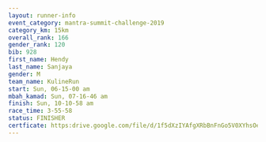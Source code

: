 ```yaml
---
layout: runner-info 
event_category: mantra-summit-challenge-2019 
category_km: 15km 
overall_rank: 166
gender_rank: 120
bib: 928
first_name: Hendy
last_name: Sanjaya
gender: M
team_name: KulineRun
start: Sun, 06-15-00 am
mbah_kamad: Sun, 07-16-46 am
finish: Sun, 10-10-58 am
race_time: 3-55-58
status: FINISHER
certficate: https:drive.google.com/file/d/1f5dXzIYAfgXRbBnFnGo5V0XYhsOeJ9pb/view?usp=sharing
---
```

